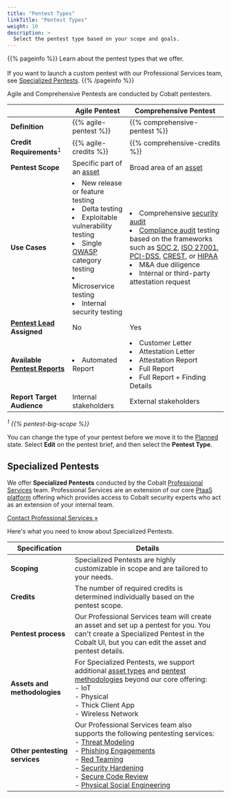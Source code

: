 ```yaml
---
title: "Pentest Types"
linkTitle: "Pentest Types"
weight: 10
description: >
  Select the pentest type based on your scope and goals.
---
```


{{% pageinfo %}}
Learn about the pentest types that we offer.<br><br>If you want to launch a custom pentest with our Professional Services team, see [Specialized Pentests](#specialized-pentests).
{{% /pageinfo %}}

Agile and Comprehensive Pentests are conducted by Cobalt pentesters.

| | Agile Pentest | Comprehensive Pentest |
| --- | --- | --- |
| **Definition** | {{% agile-pentest %}} | {{% comprehensive-pentest %}} |
| **Credit Requirements**<sup>1</sup> | {{% agile-credits %}} | {{% comprehensive-credits %}} |
| **Pentest Scope** | Specific part of an [asset](/getting-started/glossary/#asset) | Broad area of an [asset](/getting-started/glossary/#asset) |
| **Use Cases** | <li>New release or feature testing</li><li>Delta testing</li><li>Exploitable vulnerability testing</li><li>Single [OWASP](https://owasp.org/) category testing</li><li>Microservice testing</li><li>Internal security testing</li> | <li>Comprehensive [security audit](/getting-started/glossary/#security-audit)</li><li>[Compliance audit](/getting-started/glossary/#compliance-audit) testing based on the frameworks such as [SOC 2](https://us.aicpa.org/interestareas/frc/assuranceadvisoryservices/aicpasoc2report.html), [ISO 27001](https://www.iso.org/isoiec-27001-information-security.html), [PCI-DSS](https://www.pcisecuritystandards.org/), [CREST](https://www.crest-approved.org/), or [HIPAA](https://www.hhs.gov/hipaa/index.html)</li><li>M&amp;A due diligence</li><li>Internal or third-party attestation request</li> |
| **[Pentest Lead](/getting-started/glossary/#pentest-lead) Assigned** | No | Yes |
| **Available [Pentest Reports](/platform-deep-dive/pentests/reports/)** | <li>Automated Report</li> | <li>Customer Letter</li><li>Attestation Letter</li><li>Attestation Report</li><li>Full Report</li><li>Full Report + Finding Details</li> |
| **Report Target Audience** | Internal stakeholders | External stakeholders |

<i><sup>1</sup> {{% pentest-big-scope %}}</i>

You can change the type of your pentest before we move it to the [Planned](/platform-deep-dive/pentests/pentest-process/pentest-states/) state. Select **Edit** on the pentest brief, and then select the **Pentest Type**.

## Specialized Pentests

We offer **Specialized Pentests** conducted by the Cobalt [Professional Services](https://www.cobalt.io/services/cybersecurity-consulting) team. Professional Services are an extension of our core [PtaaS platform](https://www.cobalt.io/ptaas) offering which provides access to Cobalt security experts who act as an extension of your internal team.

<a class="btn btn-primary rounded" href="mailto:professional_services@cobalt.io" target="_blank">Contact Professional Services »</a>

Here's what you need to know about Specialized Pentests.

| Specification | Details |
|---|---|
| **Scoping** | Specialized Pentests are highly customizable in scope and are tailored to your needs. |
| **Credits** | The number of required credits is determined individually based on the pentest scope. |
| **Pentest process** | Our Professional Services team will create an asset and set up a pentest for you. You can't create a Specialized Pentest in the Cobalt UI, but you can edit the asset and pentest details. |
| **Assets and methodologies** | For Specialized Pentests, we support additional [asset types](/platform-deep-dive/assets/asset-types/) and [pentest methodologies](/platform-deep-dive/pentests/pentest-process/methodologies/) beyond our core offering:<br>- IoT<br>- Physical<br>- Thick Client App<br>- Wireless Network |
| **Other pentesting services** | Our Professional Services team also supports the following pentesting services:<br>- [Threat Modeling](/platform-deep-dive/pentests/pentest-process/methodologies/specialized/threat-modeling/)<br>- [Phishing Engagements](/platform-deep-dive/pentests/pentest-process/methodologies/specialized/phishing/)<br>- [Red Teaming](/platform-deep-dive/pentests/pentest-process/methodologies/specialized/red-teaming/)<br>- [Security Hardening](/platform-deep-dive/pentests/pentest-process/methodologies/specialized/security-hardening/)<br>- [Secure Code Review](/platform-deep-dive/pentests/pentest-process/methodologies/specialized/code-review/)<br>- [Physical Social Engineering](/platform-deep-dive/pentests/pentest-process/methodologies/specialized/physical/) |
